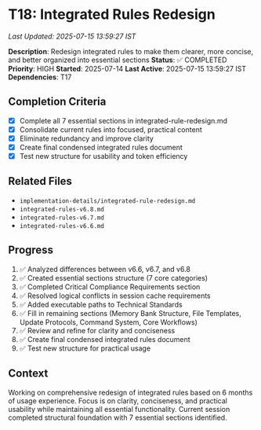 # T18: Integrated Rules Redesign
*Last Updated: 2025-07-15 13:59:27 IST*

**Description**: Redesign integrated rules to make them clearer, more concise, and better organized into essential sections
**Status**: ✅ COMPLETED
**Priority**: HIGH
**Started**: 2025-07-14
**Last Active**: 2025-07-15 13:59:27 IST
**Dependencies**: T17

## Completion Criteria
- [x] Complete all 7 essential sections in integrated-rule-redesign.md
- [x] Consolidate current rules into focused, practical content
- [x] Eliminate redundancy and improve clarity
- [x] Create final condensed integrated rules document
- [x] Test new structure for usability and token efficiency

## Related Files
- `implementation-details/integrated-rule-redesign.md`
- `integrated-rules-v6.8.md`
- `integrated-rules-v6.7.md`
- `integrated-rules-v6.6.md`

## Progress
1. ✅ Analyzed differences between v6.6, v6.7, and v6.8
2. ✅ Created essential sections structure (7 core categories)
3. ✅ Completed Critical Compliance Requirements section
4. ✅ Resolved logical conflicts in session cache requirements
5. ✅ Added executable paths to Technical Standards
6. ✅ Fill in remaining sections (Memory Bank Structure, File Templates, Update Protocols, Command System, Core Workflows)
7. ✅ Review and refine for clarity and conciseness
8. ✅ Create final condensed integrated rules document
9. ✅ Test new structure for practical usage

## Context
Working on comprehensive redesign of integrated rules based on 6 months of usage experience. Focus is on clarity, conciseness, and practical usability while maintaining all essential functionality. Current session completed structural foundation with 7 essential sections identified.
